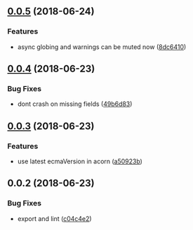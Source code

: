<a name="0.0.5"></a>
## [0.0.5](https://github.com/mkg20001/really-require/compare/v0.0.4...v0.0.5) (2018-06-24)


### Features

* async globing and warnings can be muted now ([8dc6410](https://github.com/mkg20001/really-require/commit/8dc6410))



<a name="0.0.4"></a>
## [0.0.4](https://github.com/mkg20001/really-require/compare/v0.0.3...v0.0.4) (2018-06-23)


### Bug Fixes

* dont crash on missing fields ([49b6d83](https://github.com/mkg20001/really-require/commit/49b6d83))



<a name="0.0.3"></a>
## [0.0.3](https://github.com/mkg20001/really-require/compare/v0.0.2...v0.0.3) (2018-06-23)


### Features

* use latest ecmaVersion in acorn ([a50923b](https://github.com/mkg20001/really-require/commit/a50923b))



<a name="0.0.2"></a>
## 0.0.2 (2018-06-23)


### Bug Fixes

* export and lint ([c04c4e2](https://github.com/mkg20001/really-require/commit/c04c4e2))



